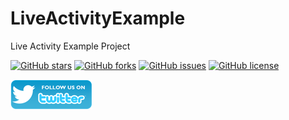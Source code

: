 # LiveActivityExample
Live Activity Example Project

[![GitHub stars](https://img.shields.io/github/stars/alicanbatur/LiveActivityExample.svg)](https://github.com/alicanbatur/LiveActivityExample/stargazers) [![GitHub forks](https://img.shields.io/github/forks/alicanbatur/LiveActivityExample.svg)](https://github.com/alicanbatur/LiveActivityExample/stargazers) [![GitHub issues](https://img.shields.io/github/issues/alicanbatur/LiveActivityExample.svg)](https://github.com/alicanbatur/LiveActivityExample/issues) [![GitHub license](https://img.shields.io/github/license/alicanbatur/LiveActivityExample.svg)](https://github.com/alicanbatur/LiveActivityExample)

[![alt text][TwitterIcon]][Twitter]

[TwitterIcon]: /icons/twitter.png (twitter)

[Twitter]: https://www.twitter.com/alicanbatur
